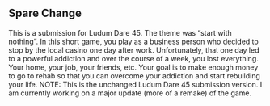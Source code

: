 ## Spare Change

This is a submission for Ludum Dare 45. The theme was “start with nothing”. In this short game, you play as a business person who decided to stop by the local casino one day after work. Unfortunately, that one day led to a powerful addiction and over the course of a week, you lost everything. Your home, your job, your friends, etc. Your goal is to make enough money to go to rehab so that you can overcome your addiction and start rebuilding your life.  NOTE: This is the unchanged Ludum Dare 45 submission version. I am currently working on a major update (more of a remake) of the game.
